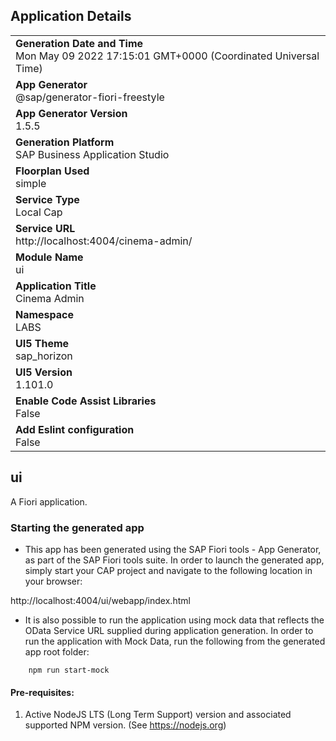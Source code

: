 ## Application Details
|               |
| ------------- |
|**Generation Date and Time**<br>Mon May 09 2022 17:15:01 GMT+0000 (Coordinated Universal Time)|
|**App Generator**<br>@sap/generator-fiori-freestyle|
|**App Generator Version**<br>1.5.5|
|**Generation Platform**<br>SAP Business Application Studio|
|**Floorplan Used**<br>simple|
|**Service Type**<br>Local Cap|
|**Service URL**<br>http://localhost:4004/cinema-admin/
|**Module Name**<br>ui|
|**Application Title**<br>Cinema Admin|
|**Namespace**<br>LABS|
|**UI5 Theme**<br>sap_horizon|
|**UI5 Version**<br>1.101.0|
|**Enable Code Assist Libraries**<br>False|
|**Add Eslint configuration**<br>False|

## ui

A Fiori application.

### Starting the generated app

-   This app has been generated using the SAP Fiori tools - App Generator, as part of the SAP Fiori tools suite.  In order to launch the generated app, simply start your CAP project and navigate to the following location in your browser:

http://localhost:4004/ui/webapp/index.html

- It is also possible to run the application using mock data that reflects the OData Service URL supplied during application generation.  In order to run the application with Mock Data, run the following from the generated app root folder:

```
    npm run start-mock
```

#### Pre-requisites:

1. Active NodeJS LTS (Long Term Support) version and associated supported NPM version.  (See https://nodejs.org)


